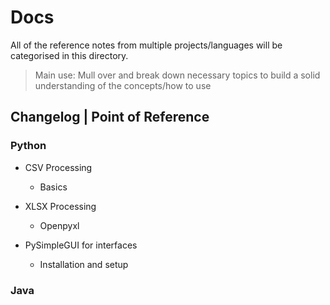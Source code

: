 # Docs

All of the reference notes from multiple projects/languages will be categorised in this directory.

> Main use: Mull over and break down necessary topics to build a solid understanding of the concepts/how to use

## Changelog | Point of Reference

### Python
- CSV Processing

    - Basics   


- XLSX Processing

    - Openpyxl


- PySimpleGUI for interfaces

    - Installation and setup


### Java